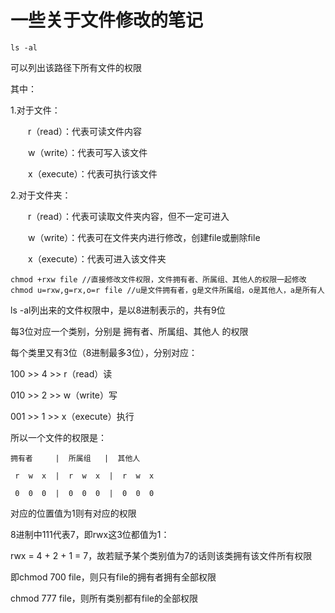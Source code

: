 # 一些关于文件修改的笔记

```
ls -al
```
可以列出该路径下所有文件的权限

其中：

1.对于文件：

　　r（read）：代表可读文件内容

　　w（write）：代表可写入该文件

　　x（execute）：代表可执行该文件

2.对于文件夹：

　　r（read）：代表可读取文件夹内容，但不一定可进入

　　w（write）：代表可在文件夹内进行修改，创建file或删除file　　

　　x（execute）：代表可进入该文件夹

```
chmod +rxw file //直接修改文件权限，文件拥有者、所属组、其他人的权限一起修改
chmod u=rxw,g=rx,o=r file //u是文件拥有者，g是文件所属组，o是其他人，a是所有人
```

ls -al列出来的文件权限中，是以8进制表示的，共有9位

每3位对应一个类别，分别是 拥有者、所属组、其他人 的权限

每个类里又有3位（8进制最多3位），分别对应：

100 >> 4 >> r（read）读

010 >> 2 >> w（write）写

001 >> 1 >> x（execute）执行


所以一个文件的权限是：
```
拥有者     |  所属组   |  其他人

 r  w  x  |  r  w  x  |  r  w  x

 0  0  0  |  0  0  0  |  0  0  0
```

对应的位置值为1则有对应的权限

 

8进制中111代表7，即rwx这3位都值为1：

rwx = 4 + 2 + 1 = 7，故若赋予某个类别值为7的话则该类拥有该文件所有权限

即chmod 700 file，则只有file的拥有者拥有全部权限

chmod 777 file，则所有类别都有file的全部权限


